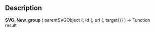 ﻿<!-- svgReference := SVG_New_group ( svgObject ; ID ; URL ; Target ) -> svgObject (Text) -> ID (Text) -> URL (Text) -> Target (Text) <- svgReference (Text)-->## Description **SVG\_New\_group** ( parentSVGObject {; id {; url {; target}}} ) -&gt; Function result 